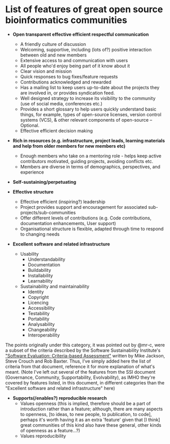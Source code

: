 # List of features of great open source bioinformatics communities

- **Open transparent effective efficient respectful communication**
    - A friendly culture of discussion
    - Welcoming, supportive, including (lots of?) positive interaction between old and new members
    - Extensive access to and communication with users
    - All people who'd enjoy being part of it know about it
    - Clear vision and mission
    - Quick responses to bug fixes/feature requests
    - Contributions acknowledged and rewarded
    - Has a mailing list to keep users up-to-date about the projects they are involved in, or provides syndication feed.
    - Well designed strategy to increase its visibility to the community (use of social media, conferences etc.)
    - Provides a short glossary to help users quickly understand basic things, for example, types of open-source licenses, version control systems (VCS), & other relevant components of open-source – Optional.
    - Effective efficient decision making

- **Rich in resources (e.g. infrastructure, project leads, learning materials and help from older members for new members etc)**
    - Enough members who take on a mentoring role - helps keep active contributors motivated, guiding projects, avoiding conflicts etc.
    - Members are diverse in terms of demographics, perspectives, and experience

- **Self-sustaining/perpetuating**

- **Effective structure**
    - Effective efficient (inspiring?) leadership
    - Project provides support and encouragement for associated sub-projects/sub-communities
    - Offer different levels of contributions (e.g. Code contributions, documentation enhancements, User support)
    - Organisational structure is flexible, adapted through time to respond to changing needs

- **Excellent software and related infrastructure**
    - Usability
        - Understandability
        - Documentation
        - Buildability
        - Installability
        - Learnability
    - Sustainability and maintainability
        - Identity
        - Copyright
        - Licencing
        - Accessibility
        - Testability
        - Portability
        - Analysability
        - Changeability
        - Interoperability
        
The points originally under this category, it was pointed out by @mr-c, were a subset of the criteria described by the Software Sustainability Institute's ["Software Evaluation: Criteria-based Assessment"](http://software.ac.uk/sites/default/files/SSI-SoftwareEvaluationCriteria.pdf) written by Mike Jackson, Steve Crouch and Rob Baxter. Thus, I've simply added here the list of criteria from that document, reference it for more explanation of what's meant. (Note I've left out several of the features from the SSI document (Governance, Community, Supportability, Evolvability), as IMHO they're covered by features listed, in this document, in different categories than the "Excellent software and related infrastructure" here)
    

- **Supports(/enables?) reproducible research**
    - Values openness (this is implied, therefore should be a part of introduction rather than a feature; <Aidan>although, there are many aspects to openness, [to ideas, to new people, to publication, to code], perhaps it's worth having it as an extra 'feature' given that [I think] great communities of this kind also have these general, other kinds of openness as a feature...?</Aidan>)
    - Values reproducibility